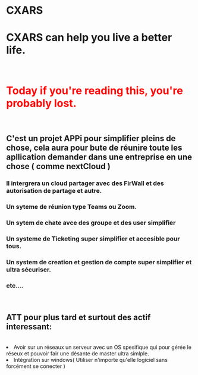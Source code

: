 # CXARS
<h1>CXARS can help you live a better life.</h1><br>
<h1 class="red">Today if you're reading this, you're probably lost.</h1>

<br>
<h2>C'est un projet APPi pour simplifier pleins de chose, cela aura pour bute de réunire toute les apllication demander dans une entreprise en une chose ( comme nextCloud )</h2>
<h3>Il intergrera un cloud partager avec des FirWall et des autorisation de partage et autre.</h3>
<h3>Un syteme de réunion type Teams ou Zoom.</h3>
<h3>Un sytem de chate avce des groupe et des user simplifier</h3>
<h3>Un systeme de Ticketing super simplifier et accesible pour tous.</h3>
<h3>Un system de creation et gestion de compte super simplifier et ultra sécuriser.</h3>
<h3>etc....</h3>
<br>
<h2>ATT pour plus tard et surtout des actif interessant:</h2>
<br>

<li>Avoir sur un réseaux un serveur avec un OS spesifique qui pour gérée le réseux et pouvoir fair une désante de master ultra simlple.</li>
<li>Intégration sur windows( Utiliser n'importe qu'elle logiciel sans forcément se conecter )</li>

<style>
.red{
  color: red;
}
  
</style>
